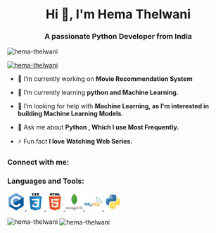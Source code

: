 <h1 align="center">Hi 👋, I'm Hema Thelwani</h1>
<h3 align="center">A passionate Python Developer from India</h3>

<p align="left"> <img src="https://komarev.com/ghpvc/?username=hema-thelwani&label=Profile%20views&color=0e75b6&style=flat" alt="hema-thelwani" /> </p>

<p align="left"> <a href="https://github.com/ryo-ma/github-profile-trophy"><img src="https://github-profile-trophy.vercel.app/?username=hema-thelwani" alt="hema-thelwani" /></a> </p>

- 🔭 I’m currently working on **Movie Recommendation System**

- 🌱 I’m currently learning **python and Machine Learning.**

- 🤝 I’m looking for help with **Machine Learning, as I'm interested in building Machine Learning Models.**

- 💬 Ask me about **Python , Which I use Most Frequently.**

- ⚡ Fun fact **I love Watching Web Series.**

<h3 align="left">Connect with me:</h3>
<p align="left">
</p>

<h3 align="left">Languages and Tools:</h3>
<p align="left"> <a href="https://www.cprogramming.com/" target="_blank" rel="noreferrer"> <img src="https://raw.githubusercontent.com/devicons/devicon/master/icons/c/c-original.svg" alt="c" width="40" height="40"/> </a> <a href="https://www.w3schools.com/css/" target="_blank" rel="noreferrer"> <img src="https://raw.githubusercontent.com/devicons/devicon/master/icons/css3/css3-original-wordmark.svg" alt="css3" width="40" height="40"/> </a> <a href="https://www.w3.org/html/" target="_blank" rel="noreferrer"> <img src="https://raw.githubusercontent.com/devicons/devicon/master/icons/html5/html5-original-wordmark.svg" alt="html5" width="40" height="40"/> </a> <a href="https://www.mongodb.com/" target="_blank" rel="noreferrer"> <img src="https://raw.githubusercontent.com/devicons/devicon/master/icons/mongodb/mongodb-original-wordmark.svg" alt="mongodb" width="40" height="40"/> </a> <a href="https://www.mysql.com/" target="_blank" rel="noreferrer"> <img src="https://raw.githubusercontent.com/devicons/devicon/master/icons/mysql/mysql-original-wordmark.svg" alt="mysql" width="40" height="40"/> </a> <a href="https://www.python.org" target="_blank" rel="noreferrer"> <img src="https://raw.githubusercontent.com/devicons/devicon/master/icons/python/python-original.svg" alt="python" width="40" height="40"/> </a> </p>

<p><img align="left" src="https://github-readme-stats.vercel.app/api/top-langs?username=hema-thelwani&show_icons=true&locale=en&layout=compact" alt="hema-thelwani" /></p>

<p>&nbsp;<img align="center" src="https://github-readme-stats.vercel.app/api?username=hema-thelwani&show_icons=true&locale=en" alt="hema-thelwani" /></p>
